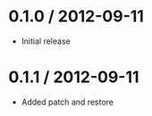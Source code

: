 
0.1.0 / 2012-09-11
==================

  * Initial release

0.1.1 / 2012-09-11
==================

  * Added patch and restore